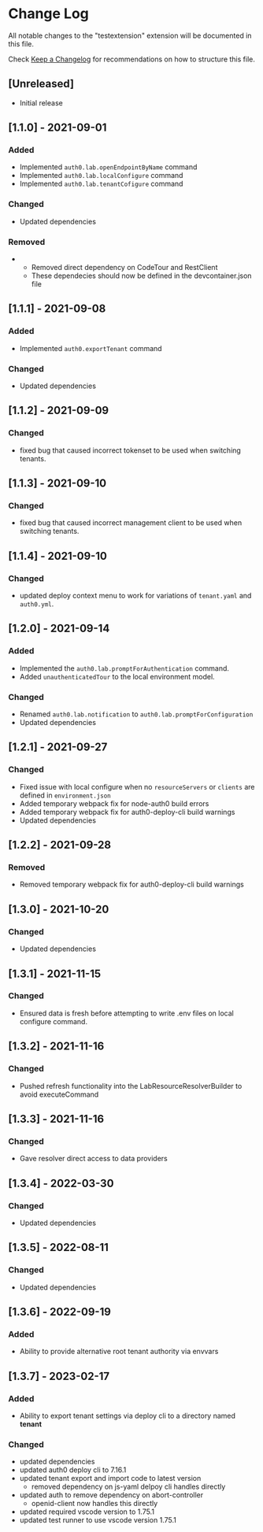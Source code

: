 # Change Log

All notable changes to the "testextension" extension will be documented in this file.

Check [Keep a Changelog](http://keepachangelog.com/) for recommendations on how to structure this file.

## [Unreleased]

- Initial release

## [1.1.0] - 2021-09-01
### Added
- Implemented `auth0.lab.openEndpointByName` command
- Implemented `auth0.lab.localConfigure` command
- Implemented `auth0.lab.tenantCofigure` command

### Changed
- Updated dependencies
### Removed
- - Removed direct dependency on CodeTour and RestClient
  - These dependecies should now be defined in the devcontainer.json file

## [1.1.1] - 2021-09-08
### Added
- Implemented `auth0.exportTenant` command


### Changed
- Updated dependencies

## [1.1.2] - 2021-09-09
### Changed
- fixed bug that caused incorrect tokenset to be used when switching tenants.

## [1.1.3] - 2021-09-10
### Changed
- fixed bug that caused incorrect management client to be used when switching tenants.

## [1.1.4] - 2021-09-10
### Changed
- updated deploy context menu to work for variations of `tenant.yaml` and `auth0.yml`.

## [1.2.0] - 2021-09-14
### Added
- Implemented the `auth0.lab.promptForAuthentication` command.
- Added `unauthenticatedTour` to the local environment model.

### Changed
- Renamed `auth0.lab.notification` to `auth0.lab.promptForConfiguration`
- Updated dependencies

## [1.2.1] - 2021-09-27

### Changed
- Fixed issue with local configure when no `resourceServers` or `clients` are defined in `environment.json`
- Added temporary webpack fix for node-auth0 build errors
- Added temporary webpack fix for auth0-deploy-cli build warnings
- Updated dependencies

## [1.2.2] - 2021-09-28

### Removed
- Removed temporary webpack fix for auth0-deploy-cli build warnings

## [1.3.0] - 2021-10-20

### Changed
- Updated dependencies

## [1.3.1] - 2021-11-15

### Changed
- Ensured data is fresh before attempting to write .env files on local configure command.

## [1.3.2] - 2021-11-16

### Changed
- Pushed refresh functionality into the LabResourceResolverBuilder to avoid executeCommand

## [1.3.3] - 2021-11-16

### Changed
- Gave resolver direct access to data providers

## [1.3.4] - 2022-03-30

### Changed
- Updated dependencies

## [1.3.5] - 2022-08-11

### Changed
- Updated dependencies

## [1.3.6] - 2022-09-19

### Added
- Ability to provide alternative root tenant authority via envvars

## [1.3.7] - 2023-02-17

### Added
- Ability to export tenant settings via deploy cli to a directory
  named **tenant**

### Changed
- updated dependencies
- updated auth0 deploy cli to 7.16.1
- updated tenant export and import code to latest version
  - removed dependency on js-yaml delpoy cli handles directly
- updated auth to remove dependency on abort-controller
  - openid-client now handles this directly
- updated required vscode version to 1.75.1
- updated test runner to use vscode version 1.75.1